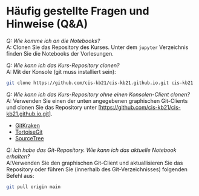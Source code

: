 # Häufig gestellte Fragen und Hinweise (Q&A)

*Q: Wie komme ich an die Notebooks?*<br/>
A: Clonen Sie das Repository des Kurses.
Unter dem `jupyter` Verzeichnis finden Sie die Notebooks der Vorlesungen.

*Q: Wie kann ich das Kurs-Repository clonen?*<br/>
A: Mit der Konsole (git muss installiert sein):
```bash
git clone https://github.com/cis-kb21/cis-kb21.github.io.git cis-kb21
```

*Q: Wie kann ich das Kurs-Repository ohne einen Konsolen-Client clonen?*<br/>
A: Verwenden Sie einen der unten angegebenen graphischen Git-Clients und clonen Sie das Repository
unter [https://github.com/cis-kb21/cis-kb21.github.io.git].
* [GitKraken](https://www.gitkraken.com/)
* [TortoiseGit](https://tortoisegit.org/)
* [SourceTree](https://www.sourcetreeapp.com/)

*Q: Ich habe das Git-Repository.  Wie kann ich das aktuelle Notebook erhalten?*<br/>
A:Verwenden Sie den graphischen Git-Client und aktuallisieren Sie das Repository
oder führen Sie (innerhalb des Git-Verzeichnisses) folgenden Befehl aus:
```bash
git pull origin main
```
